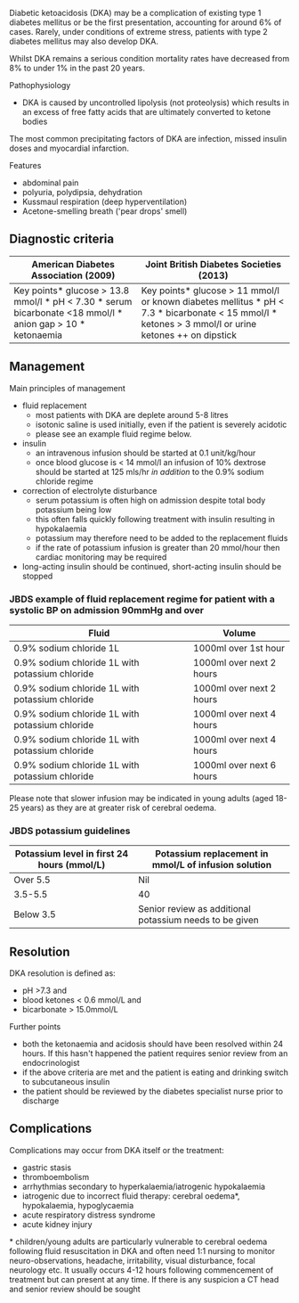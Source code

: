 Diabetic ketoacidosis (DKA) may be a complication of existing type 1 diabetes mellitus or be the first presentation, accounting for around 6% of cases. Rarely, under conditions of extreme stress, patients with type 2 diabetes mellitus may also develop DKA.  
  
Whilst DKA remains a serious condition mortality rates have decreased from 8% to under 1% in the past 20 years.  
  
Pathophysiology  
* DKA is caused by uncontrolled lipolysis (not proteolysis) which results in an excess of free fatty acids that are ultimately converted to ketone bodies

  
The most common precipitating factors of DKA are infection, missed insulin doses and myocardial infarction.  
  
Features  
* abdominal pain
* polyuria, polydipsia, dehydration
* Kussmaul respiration (deep hyperventilation)
* Acetone\-smelling breath ('pear drops' smell)

  
Diagnostic criteria
-------------------

  


| American Diabetes Association (2009\) | Joint British Diabetes Societies (2013\) |
| --- | --- |
| Key points* glucose \> 13\.8 mmol/l * pH \< 7\.30 * serum bicarbonate \<18 mmol/l * anion gap \> 10 * ketonaemia | Key points* glucose \> 11 mmol/l or known diabetes mellitus * pH \< 7\.3 * bicarbonate \< 15 mmol/l * ketones \> 3 mmol/l or urine ketones \+\+ on dipstick |

  
Management
----------

  
Main principles of management  
* fluid replacement
	+ most patients with DKA are deplete around 5\-8 litres
	+ isotonic saline is used initially, even if the patient is severely acidotic
	+ please see an example fluid regime below.
* insulin
	+ an intravenous infusion should be started at 0\.1 unit/kg/hour
	+ once blood glucose is \< 14 mmol/l an infusion of 10% dextrose should be started at 125 mls/hr *in addition* to the 0\.9% sodium chloride regime
* correction of electrolyte disturbance
	+ serum potassium is often high on admission despite total body potassium being low
	+ this often falls quickly following treatment with insulin resulting in hypokalaemia
	+ potassium may therefore need to be added to the replacement fluids
	+ if the rate of potassium infusion is greater than 20 mmol/hour then cardiac monitoring may be required
* long\-acting insulin should be continued, short\-acting insulin should be stopped

  
### JBDS example of fluid replacement regime for patient with a systolic BP on admission 90mmHg and over

  


| Fluid | Volume |
| --- | --- |
| 0\.9% sodium chloride 1L | 1000ml over 1st hour |
| 0\.9% sodium chloride 1L with potassium chloride | 1000ml over next 2 hours |
| 0\.9% sodium chloride 1L with potassium chloride | 1000ml over next 2 hours |
| 0\.9% sodium chloride 1L with potassium chloride | 1000ml over next 4 hours |
| 0\.9% sodium chloride 1L with potassium chloride | 1000ml over next 4 hours |
| 0\.9% sodium chloride 1L with potassium chloride | 1000ml over next 6 hours |

  
Please note that slower infusion may be indicated in young adults (aged 18\-25 years) as they are at greater risk of cerebral oedema.  
  
### JBDS potassium guidelines

  


| Potassium level in first 24 hours (mmol/L) | Potassium replacement in mmol/L of infusion solution |
| --- | --- |
| Over 5\.5 | Nil |
| 3\.5\-5\.5 | 40 |
| Below 3\.5 | Senior review as additional potassium needs to be given |

  
Resolution
----------

  
DKA resolution is defined as:  
* pH \>7\.3 and
* blood ketones \< 0\.6 mmol/L and
* bicarbonate \> 15\.0mmol/L

   
Further points  
* both the ketonaemia and acidosis should have been resolved within 24 hours. If this hasn't happened the patient requires senior review from an endocrinologist
* if the above criteria are met and the patient is eating and drinking switch to subcutaneous insulin
* the patient should be reviewed by the diabetes specialist nurse prior to discharge

  
Complications
-------------

  
Complications may occur from DKA itself or the treatment:  
* gastric stasis
* thromboembolism
* arrhythmias secondary to hyperkalaemia/iatrogenic hypokalaemia
* iatrogenic due to incorrect fluid therapy: cerebral oedema\*, hypokalaemia, hypoglycaemia
* acute respiratory distress syndrome
* acute kidney injury

  
\* children/young adults are particularly vulnerable to cerebral oedema following fluid resuscitation in DKA and often need 1:1 nursing to monitor neuro\-observations, headache, irritability, visual disturbance, focal neurology etc. It usually occurs 4\-12 hours following commencement of treatment but can present at any time. If there is any suspicion a CT head and senior review should be sought